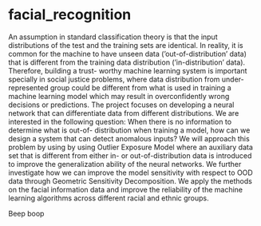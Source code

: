 # facial_recognition
An assumption in standard classification theory is that the input distributions of the test and the training
sets are identical. In reality, it is common for the machine to have unseen data (’out-of-distribution’ data)
that is different from the training data distribution (’in-distribution’ data). Therefore, building a trust-
worthy machine learning system is important specially in social justice problems, where data distribution
from under-represented group could be different from what is used in training a machine learning model
which may result in overconfidently wrong decisions or predictions.
The project focuses on developing a neural network that can differentiate data from different distributions.
We are interested in the following question: When there is no information to determine what is out-of-
distribution when training a model, how can we design a system that can detect anomalous inputs? We
will approach this problem by using by using Outlier Exposure Model where an auxiliary data set that is
different from either in- or out-of-distribution data is introduced to improve the generalization ability of the
neural networks. We further investigate how we can improve the model sensitivity with respect to OOD
data through Geometric Sensitivity Decomposition. We apply the methods on the facial information data
and improve the reliability of the machine learning algorithms across different racial and ethnic groups.


Beep boop
